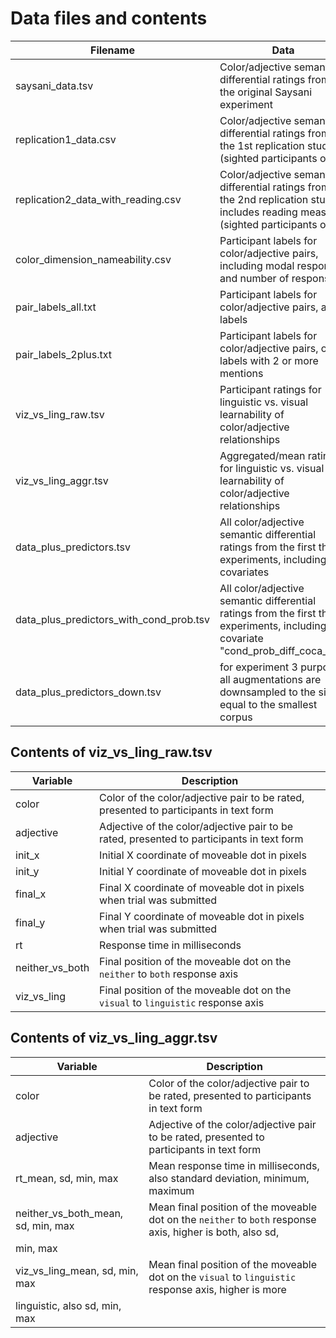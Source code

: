 # Data files and contents

| Filename | Data |
|---|---|
| saysani_data.tsv | Color/adjective semantic differential ratings from the original Saysani experiment |
| replication1_data.csv | Color/adjective semantic differential ratings from the 1st replication study (sighted participants only) |
| replication2_data_with_reading.csv | Color/adjective semantic differential ratings from the 2nd replication study, includes reading measures (sighted participants only) |
| color_dimension_nameability.csv | Participant labels for color/adjective pairs, including modal response and number of responses |
| pair_labels_all.txt | Participant labels for color/adjective pairs, all labels |
| pair_labels_2plus.txt | Participant labels for color/adjective pairs, only labels with 2 or more mentions |
| viz_vs_ling_raw.tsv | Participant ratings for linguistic vs. visual learnability of color/adjective relationships |
| viz_vs_ling_aggr.tsv | Aggregated/mean ratings for linguistic vs. visual learnability of color/adjective relationships |
| data_plus_predictors.tsv | All color/adjective semantic differential ratings from the first three experiments, including covariates |
| data_plus_predictors_with_cond_prob.tsv | All color/adjective semantic differential ratings from the first three experiments, including covariate "cond_prob_diff_coca_fict" |
| data_plus_predictors_down.tsv | for experiment 3 purpose, all augmentations are downsampled to the size equal to the smallest corpus |

## Contents of viz_vs_ling_raw.tsv
| Variable | Description |
|---|---|
| color | Color of the color/adjective pair to be rated, presented to participants in text form |
| adjective | Adjective of the color/adjective pair to be rated, presented to participants in text form |
| init_x | Initial X coordinate of moveable dot in pixels |
| init_y | Initial Y coordinate of moveable dot in pixels |
| final_x | Final X coordinate of moveable dot in pixels when trial was submitted |
| final_y | Final Y coordinate of moveable dot in pixels when trial was submitted |
| rt | Response time in milliseconds |
| neither_vs_both | Final position of the moveable dot on the `neither` to `both` response axis |
| viz_vs_ling | Final position of the moveable dot on the `visual` to `linguistic` response axis |

## Contents of viz_vs_ling_aggr.tsv
| Variable | Description |
|---|---|
| color | Color of the color/adjective pair to be rated, presented to participants in text form |
| adjective | Adjective of the color/adjective pair to be rated, presented to participants in text form |
| rt_mean, sd, min, max | Mean response time in milliseconds, also standard deviation, minimum, maximum |
| neither_vs_both_mean, sd, min, max | Mean final position of the moveable dot on the `neither` to `both` response axis, higher is both, also sd, 
min, max |
| viz_vs_ling_mean, sd, min, max | Mean final position of the moveable dot on the `visual` to `linguistic` response axis, higher is more 
linguistic, also sd, min, max |

